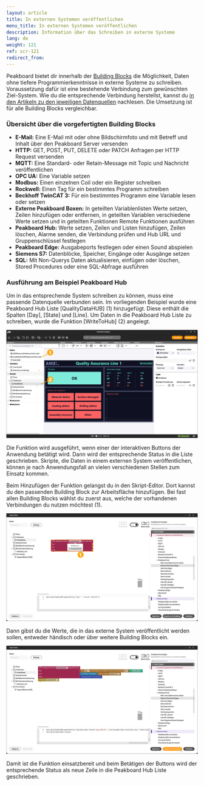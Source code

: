 ```yaml
---
layout: article
title: In externen Systemen veröffentlichen
menu_title: In externen Systemen veröffentlichen
description: Information über das Schreiben in externe Systeme
lang: de
weight: 121
ref: scr-121
redirect_from:
---
```


Peakboard bietet dir innerhalb der [Building Blocks](/scripting/de-building-blocks.html) die Möglichkeit, Daten ohne tiefere Programmierkenntnisse in externe Systeme zu schreiben. Voraussetzung dafür ist eine bestehende Verbindung zum gewünschten Ziel-System. Wie du die entsprechende Verbindung herstellst, kannst du [in den Artikeln zu den jeweiligen Datenquellen](/data_sources/) nachlesen. Die Umsetzung ist für alle Building Blocks vergleichbar.

### Übersicht über die vorgefertigten Building Blocks

* **E-Mail:** Eine E-Mail mit oder ohne Bildschirmfoto und mit Betreff und Inhalt über den Peakboard Server versenden
* **HTTP:** GET, POST, PUT, DELETE oder PATCH Anfragen per HTTP Request versenden
* **MQTT:** Eine Standard- oder Retain-Message mit Topic und Nachricht veröffentlichen
* **OPC UA:** Eine Variable setzen
* **Modbus:** Einen einzelnen Coil oder ein Register schreiben
* **Rockwell:** Einen Tag für ein bestimmtes Programm schreiben
* **Beckhoff TwinCAT 3:** Für ein bestimmtes Programm eine Variable lesen oder setzen
* **Externe Peakboard Boxen:** In geteilten Variablenlisten Werte setzen, Zeilen hinzufügen oder entfernen, in geteilten Variablen verschiedene Werte setzen und in geteilten Funktionen Remote Funktionen ausführen
* **Peakboard Hub:** Werte setzen, Zeilen und Listen hinzufügen, Zeilen löschen, Alarme senden, die Verbindung prüfen und Hub URL und Gruppenschlüssel festlegen
* **Peakboard Edge:** Ausgabeports festlegen oder einen Sound abspielen
* **Siemens S7:** Datenblöcke, Speicher, Eingänge oder Ausgänge setzen
* **SQL:** Mit Non-Querys Daten aktualisieren, einfügen oder löschen, Stored Procedures oder eine SQL-Abfrage ausführen

### Ausführung am Beispiel Peakboard Hub

Um in das entsprechende System schreiben zu können, muss eine passende Datenquelle verbunden sein. Im vorliegenden Beispiel wurde eine Peakboard Hub Liste [QualityDataHUB] (1) hinzugefügt. Diese enthält die Spalten [Day], [State] und [Line]. Um Daten in die Peakboard Hub Liste zu schreiben, wurde die Funktion [WriteToHub] (2) angelegt.

![Peakboard Hub Liste](/assets/images/scripting/publish/de_publish-01.png)

Die Funktion wird ausgeführt, wenn einer der interaktiven Buttons der Anwendung betätigt wird. Dann wird der entsprechende Status in die Liste geschrieben. Skripte, die Daten in einem externen System veröffentlichen, können je nach Anwendungsfall an vielen verschiedenen Stellen zum Einsatz kommen.

Beim Hinzufügen der Funktion gelangst du in den Skript-Editor. Dort kannst du den passenden Building Block zur Arbeitsfläche hinzufügen. Bei fast allen Building Blocks wählst du zuerst aus, welche der vorhandenen Verbindungen du nutzen möchtest (1).

![Building Block hinzufügen](/assets/images/scripting/publish/de_publish-02.png)

Dann gibst du die Werte, die in das externe System veröffentlicht werden sollen, entweder händisch oder über weitere Building Blocks ein.

![Building Block hinzufügen](/assets/images/scripting/publish/de_publish-03.png)

Damit ist die Funktion einsatzbereit und beim Betätigen der Buttons wird der entsprechende Status als neue Zeile in die Peakboard Hub Liste geschrieben.
